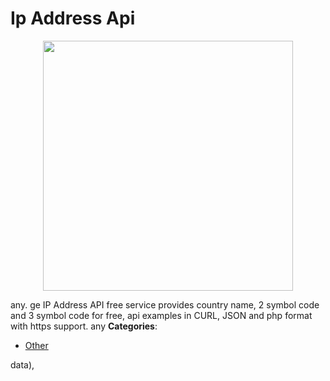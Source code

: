 # Ip Address Api

<p align="center">
    <img width="400" src="https://raw.githubusercontent.com/awesome-apis/awesome-apis/apis/ip-address-api/logo_256x256.png" />
</p>


any. ge IP Address API free service provides country name, 2 symbol code and 3 symbol code for free, api examples in CURL, JSON and php format with https support.  any
**Categories**:

- [Other](https://github/awesome-apis/awesome-apis#other)



data),


